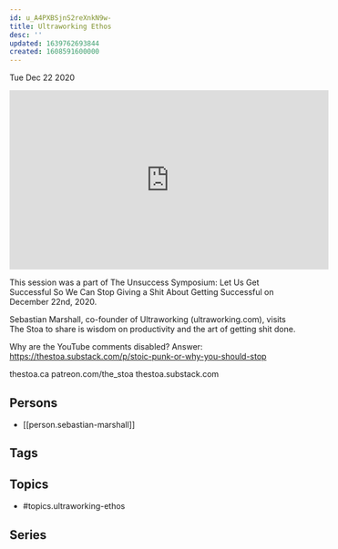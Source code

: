 ```yaml
---
id: u_A4PXBSjnS2reXnkN9w-
title: Ultraworking Ethos
desc: ''
updated: 1639762693844
created: 1608591600000
---
```





Tue Dec 22 2020

<iframe width="560" height="315" src="https://www.youtube.com/embed/4pTPjqJUDhs" title="Ultraworking Ethos w/ Sebastian Marshall" frameborder="0" allow="accelerometer; autoplay; clipboard-write; encrypted-media; gyroscope; picture-in-picture" allowfullscreen ></iframe>

This session was a part of The Unsuccess Symposium: Let Us Get Successful So We Can Stop Giving a Shit About Getting Successful on December 22nd, 2020.

Sebastian Marshall, co-founder of Ultraworking (ultraworking.com), visits The Stoa to share is wisdom on productivity and the art of getting shit done.

Why are the YouTube comments disabled? Answer: https://thestoa.substack.com/p/stoic-punk-or-why-you-should-stop

thestoa.ca
patreon.com/the_stoa
thestoa.substack.com

## Persons

- [[person.sebastian-marshall]]

## Tags



## Topics

- #topics.ultraworking-ethos

## Series



